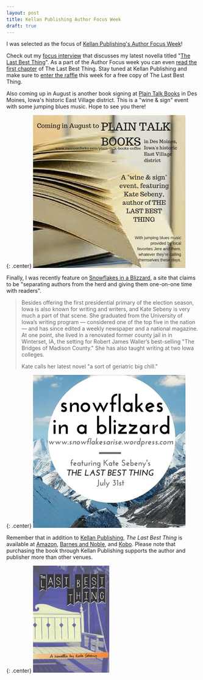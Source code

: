 ```yaml
---
layout: post
title: Kellan Publishing Author Focus Week
draft: true
---
```


I was selected as the focus of [Kellan Publishing's Author Focus Week](http://www.kellanpublishing.com/wordpress/2015/07/28/focus-kate-sebeny-on-the-last-best-thing/)!

Check out my [focus interview](http://www.kellanpublishing.com/wordpress/2015/07/27/focus-interview-with-kate-sebeny/) that discusses my latest novella titled "[The Last Best Thing](http://kellanpublishing.3dcartstores.com/The-Last-Best-Thing_p_34.html?AffId=9)". As a part of the Author Focus week you can even [read the first chapter](http://www.kellanpublishing.com/wordpress/2015/07/29/the-last-best-thing/) of The Last Best Thing. Stay tuned at Kellan Publishing and make sure to [enter the raffle](http://kellanpublishing.com/index.php/raffles/) this week for a free copy of The Last Best Thing.

Also coming up in August is another book signing at [Plain Talk Books](http://www.raccoonforks.com/plain-talk-books-coffee/) in Des Moines, Iowa's historic East Village district.  This is a "wine & sign" event with some jumping blues music.  Hope to see you there!

{: .center}
[![The Last Best Thing Book Signing](https://raw.githubusercontent.com/KateSebeny/katesebeny.github.io/master/images/TheLastBestThing/BookSigning2.png)](http://www.raccoonforks.com/plain-talk-books-coffee/)

Finally, I was recently feature on [Snowflakes in a Blizzard](https://snowflakesarise.wordpress.com/2015/07/27/weather-report-july-27/), a site that claims to be "separating authors from the herd and giving them one-on-one time with readers".

> Besides offering the first presidential primary of the election season, Iowa is also known for writing and writers, and Kate Sebeny is very much a part of that scene. She graduated from the University of Iowa’s writing program — considered one of the top five in the nation — and has since edited a weekly newspaper and a national magazine. At one point, she lived in a renovated former county jail in in Winterset, IA, the setting for Robert James Waller’s best-selling "The Bridges of Madison County." She has also taught writing at two Iowa colleges.
> 
> Kate calls her latest novel "a sort of geriatric big chill."

{: .center}
[![Snowflakes in a Blizzard](https://raw.githubusercontent.com/KateSebeny/katesebeny.github.io/master/images/TheLastBestThing/SnowflakesInABlizzard.png)](https://snowflakesarise.wordpress.com/2015/07/27/weather-report-july-27/)

Remember that in addition to [Kellan Publishing](http://kellanpublishing.3dcartstores.com/The-Last-Best-Thing_p_34.html?AffId=9), *The Last Best Thing* is available at [Amazon](http://www.amazon.com/dp/B00WQ4OT2S), [Barnes and Noble](http://www.barnesandnoble.com/w/the-last-best-thing-kate-sebeny/1121813215?ean=9781511681001), and [Kobo](https://store.kobobooks.com/en-US/ebook/the-last-best-thing). Please note that purchasing the book through Kellan Publishing supports the author and publisher more than other venues.

{: .center}
[![The Last Best Thing](https://raw.githubusercontent.com/KateSebeny/katesebeny.github.io/master/images/TheLastBestThing/TheLastBestThingFrontCover.jpg "The Last Best Thing")](http://kellanpublishing.3dcartstores.com/The-Last-Best-Thing_p_34.html?AffId=9)